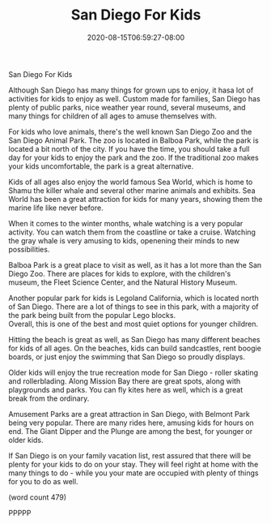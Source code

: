 ﻿---
title: "San Diego For Kids"
date: 2020-08-15T06:59:27-08:00
description: "long articles Tips for Web Success"
featured_image: "/images/long articles.jpg"
tags: ["long articles"]
---

San Diego For Kids

Although San Diego has many things for grown ups to
enjoy, it hasa lot of activities for kids to enjoy
as well.  Custom made for families, San Diego has
plenty of public parks, nice weather year round, 
several museums, and many things for children of all
ages to amuse themselves with.

For kids who love animals, there's the well known
San Diego Zoo and the San Diego Animal Park.  The zoo
is located in Balboa Park, while the park is located
a bit north of the city.  If you have the time, you
should take a full day for your kids to enjoy the park
and the zoo.  If the traditional zoo makes your kids
uncomfortable, the park is a great alternative.

Kids of all ages also enjoy the world famous Sea 
World, which is home to Shamu the killer whale and
several other marine animals and exhibits.  Sea World
has been a great attraction for kids for many years,
showing them the marine life like never before.

When it comes to the winter months, whale watching is
a very popular activity.  You can watch them from 
the coastline or take a cruise.  Watching the gray
whale is very amusing to kids, openening their minds
to new possibilities.

Balboa Park is a great place to visit as well, as it
has a lot more than the San Diego Zoo.  There are 
places for kids to explore, with the children's museum,
the Fleet Science Center, and the Natural History 
Museum.

Another popular park for kids is Legoland California,
which is located north of San Diego.  There are a lot
of things to see in this park, with a majority of 
the park being built from the popular Lego blocks.  
Overall, this is one of the best and most quiet options
for younger children.

Hitting the beach is great as well, as San Diego has
many different beaches for kids of all ages.  On the
beaches, kids can build sandcastles, rent boogie 
boards, or just enjoy the swimming that San Diego so
proudly displays.

Older kids will enjoy the true recreation mode for 
San Diego - roller skating and rollerblading.  Along
Mission Bay there are great spots, along with
playgrounds and parks.  You can fly kites here as 
well, which is a great break from the ordinary.

Amusement Parks are a great attraction in San Diego,
with Belmont Park being very popular.  There are many
rides here, amusing kids for hours on end.  The
Giant Dipper and the Plunge are among the best, for
younger or older kids.

If San Diego is on your family vacation list, rest 
assured that there will be plenty for your kids to 
do on your stay.  They will feel right at home with
the many things to do - while you your mate are 
occupied with plenty of things for you to do as 
well.

(word count 479)

PPPPP
